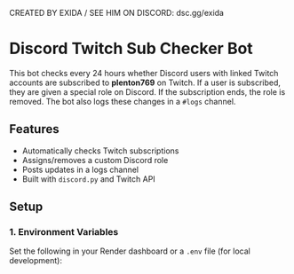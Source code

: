 CREATED BY EXIDA / SEE HIM ON DISCORD: dsc.gg/exida 
# Discord Twitch Sub Checker Bot

This bot checks every 24 hours whether Discord users with linked Twitch accounts are subscribed to **plenton769** on Twitch. If a user is subscribed, they are given a special role on Discord. If the subscription ends, the role is removed. The bot also logs these changes in a `#logs` channel.

## Features

- Automatically checks Twitch subscriptions
- Assigns/removes a custom Discord role
- Posts updates in a logs channel
- Built with `discord.py` and Twitch API

## Setup

### 1. Environment Variables

Set the following in your Render dashboard or a `.env` file (for local development):


